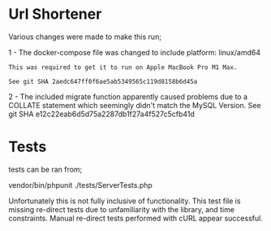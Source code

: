 # Url Shortener

Various changes were made to make this run;

1 - The docker-compose file was changed to include 
    platform: linux/amd64

    This was required to get it to run on Apple MacBook Pro M1 Max.

    See git SHA 2aedc647ff0f6ae5ab5349565c119d8158b6d45a

2 - The included migrate function apparently caused problems due to a COLLATE statement which seemingly didn't match the MySQL Version. See git SHA e12c22eab6d5d75a2287db1f27a4f527c5cfb41d

# Tests

tests can be ran from;

vendor/bin/phpunit ./tests/ServerTests.php

Unfortunately this is not fully inclusive of functionality. 
This test file is missing re-direct tests due to unfamiliarity with the library, and time constraints.
Manual re-direct tests performed with cURL appear successful.